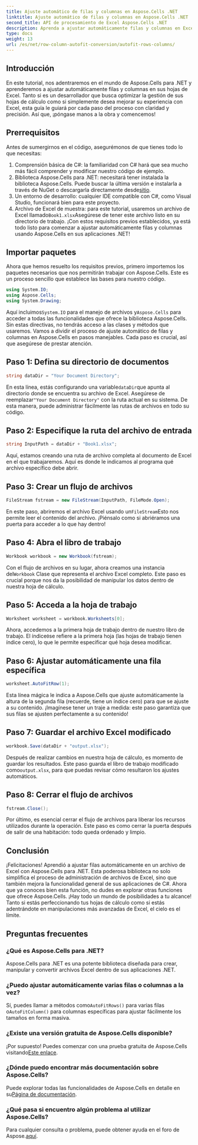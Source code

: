 ```yaml
---
title: Ajuste automático de filas y columnas en Aspose.Cells .NET
linktitle: Ajuste automático de filas y columnas en Aspose.Cells .NET
second_title: API de procesamiento de Excel Aspose.Cells .NET
description: Aprenda a ajustar automáticamente filas y columnas en Excel con Aspose.Cells para .NET. Guía sencilla paso a paso para mejorar el formato de sus hojas de cálculo.
type: docs
weight: 13
url: /es/net/row-column-autofit-conversion/autofit-rows-columns/
---
```

## Introducción
En este tutorial, nos adentraremos en el mundo de Aspose.Cells para .NET y aprenderemos a ajustar automáticamente filas y columnas en sus hojas de Excel. Tanto si es un desarrollador que busca optimizar la gestión de sus hojas de cálculo como si simplemente desea mejorar su experiencia con Excel, esta guía le guiará por cada paso del proceso con claridad y precisión. Así que, ¡póngase manos a la obra y comencemos!
## Prerrequisitos
Antes de sumergirnos en el código, asegurémonos de que tienes todo lo que necesitas:
1. Comprensión básica de C#: la familiaridad con C# hará que sea mucho más fácil comprender y modificar nuestro código de ejemplo.
2.  Biblioteca Aspose.Cells para .NET: necesitará tener instalada la biblioteca Aspose.Cells. Puede buscar la última versión e instalarla a través de NuGet o descargarla directamente desde[sitio](https://releases.aspose.com/cells/net/).
3. Un entorno de desarrollo: cualquier IDE compatible con C#, como Visual Studio, funcionará bien para este proyecto.
4. Archivo de Excel de muestra: para este tutorial, usaremos un archivo de Excel llamado`Book1.xlsx`Asegúrese de tener este archivo listo en su directorio de trabajo.
¡Con estos requisitos previos establecidos, ya está todo listo para comenzar a ajustar automáticamente filas y columnas usando Aspose.Cells en sus aplicaciones .NET!
## Importar paquetes
Ahora que hemos resuelto los requisitos previos, primero importemos los paquetes necesarios que nos permitirán trabajar con Aspose.Cells. Este es un proceso sencillo que establece las bases para nuestro código.
```csharp
using System.IO;
using Aspose.Cells;
using System.Drawing;
```
 Aquí incluimos`System.IO` para el manejo de archivos y`Aspose.Cells` para acceder a todas las funcionalidades que ofrece la biblioteca Aspose.Cells. Sin estas directivas, no tendrás acceso a las clases y métodos que usaremos.
Vamos a dividir el proceso de ajuste automático de filas y columnas en Aspose.Cells en pasos manejables. Cada paso es crucial, así que asegúrese de prestar atención.
## Paso 1: Defina su directorio de documentos
```csharp
string dataDir = "Your Document Directory";
```
 En esta línea, estás configurando una variable`dataDir`que apunta al directorio donde se encuentra su archivo de Excel. Asegúrese de reemplazar`"Your Document Directory"` con la ruta actual en su sistema. De esta manera, puede administrar fácilmente las rutas de archivos en todo su código.
## Paso 2: Especifique la ruta del archivo de entrada
```csharp
string InputPath = dataDir + "Book1.xlsx";
```
Aquí, estamos creando una ruta de archivo completa al documento de Excel en el que trabajaremos. Aquí es donde le indicamos al programa qué archivo específico debe abrir.
## Paso 3: Crear un flujo de archivos
```csharp
FileStream fstream = new FileStream(InputPath, FileMode.Open);
```
 En este paso, abriremos el archivo Excel usando un`FileStream`Esto nos permite leer el contenido del archivo. ¡Piénsalo como si abriéramos una puerta para acceder a lo que hay dentro!
## Paso 4: Abra el libro de trabajo
```csharp
Workbook workbook = new Workbook(fstream);
```
 Con el flujo de archivos en su lugar, ahora creamos una instancia del`Workbook` Clase que representa el archivo Excel completo. Este paso es crucial porque nos da la posibilidad de manipular los datos dentro de nuestra hoja de cálculo.
## Paso 5: Acceda a la hoja de trabajo
```csharp
Worksheet worksheet = workbook.Worksheets[0];
```
 Ahora, accedemos a la primera hoja de trabajo dentro de nuestro libro de trabajo. El índice`0`se refiere a la primera hoja (las hojas de trabajo tienen índice cero), lo que le permite especificar qué hoja desea modificar.
## Paso 6: Ajustar automáticamente una fila específica
```csharp
worksheet.AutoFitRow(1);
```
Esta línea mágica le indica a Aspose.Cells que ajuste automáticamente la altura de la segunda fila (recuerde, tiene un índice cero) para que se ajuste a su contenido. ¡Imagínese tener un traje a medida: este paso garantiza que sus filas se ajusten perfectamente a su contenido!
## Paso 7: Guardar el archivo Excel modificado
```csharp
workbook.Save(dataDir + "output.xlsx");
```
 Después de realizar cambios en nuestra hoja de cálculo, es momento de guardar los resultados. Este paso guarda el libro de trabajo modificado como`output.xlsx`, para que puedas revisar cómo resultaron los ajustes automáticos.
## Paso 8: Cerrar el flujo de archivos
```csharp
fstream.Close();
```
Por último, es esencial cerrar el flujo de archivos para liberar los recursos utilizados durante la operación. Este paso es como cerrar la puerta después de salir de una habitación: todo queda ordenado y limpio.
## Conclusión
¡Felicitaciones! Aprendió a ajustar filas automáticamente en un archivo de Excel con Aspose.Cells para .NET. Esta poderosa biblioteca no solo simplifica el proceso de administración de archivos de Excel, sino que también mejora la funcionalidad general de sus aplicaciones de C#. 
Ahora que ya conoces bien esta función, no dudes en explorar otras funciones que ofrece Aspose.Cells. ¡Hay todo un mundo de posibilidades a tu alcance! Tanto si estás perfeccionando tus hojas de cálculo como si estás adentrándote en manipulaciones más avanzadas de Excel, el cielo es el límite.
## Preguntas frecuentes
### ¿Qué es Aspose.Cells para .NET?
Aspose.Cells para .NET es una potente biblioteca diseñada para crear, manipular y convertir archivos Excel dentro de sus aplicaciones .NET.
### ¿Puedo ajustar automáticamente varias filas o columnas a la vez?
 Sí, puedes llamar a métodos como`AutoFitRows()` para varias filas o`AutoFitColumn()` para columnas específicas para ajustar fácilmente los tamaños en forma masiva.
### ¿Existe una versión gratuita de Aspose.Cells disponible?
 ¡Por supuesto! Puedes comenzar con una prueba gratuita de Aspose.Cells visitando[Este enlace](https://releases.aspose.com/).
### ¿Dónde puedo encontrar más documentación sobre Aspose.Cells?
Puede explorar todas las funcionalidades de Aspose.Cells en detalle en su[Página de documentación](https://reference.aspose.com/cells/net/).
### ¿Qué pasa si encuentro algún problema al utilizar Aspose.Cells?
 Para cualquier consulta o problema, puede obtener ayuda en el foro de Aspose.[aquí](https://forum.aspose.com/c/cells/9).